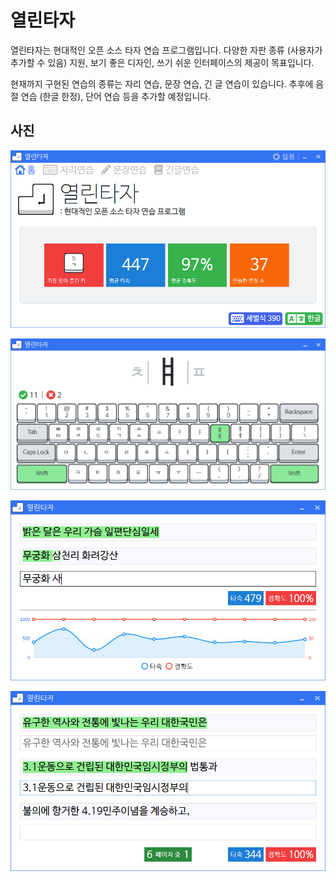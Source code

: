 # 열린타자

열린타자는 현대적인 오픈 소스 타자 연습 프로그램입니다. 다양한 자판 종류 (사용자가 추가할 수 있음) 지원, 보기 좋은 디자인, 쓰기 쉬운 인터페이스의 제공이 목표입니다.

현재까지 구현된 연습의 종류는 자리 연습, 문장 연습, 긴 글 연습이 있습니다. 추후에 음절 연습 (한글 한정), 단어 연습 등을 추가할 예정입니다.

## 사진

![1](images/1.png)

![2](images/2.png)

![3](images/3.png)

![4](images/4.png)
